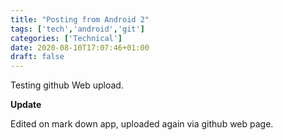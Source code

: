 ```yaml
---
title: "Posting from Android 2"
tags: ['tech','android','git']
categories: ['Technical']
date: 2020-08-10T17:07:46+01:00
draft: false
---
```


Testing github Web upload.

**Update**

Edited on mark down app, uploaded again via github web page. 
